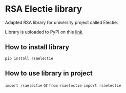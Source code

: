 # RSA Electie library
Adapted RSA library for university project called Electie.

Library is uploaded to PyPI on this [link](https://pypi.org/search/?q=rsaelectie).

## How to install library
`pip install rsaelectie`

## How to use library in project
`import rsaelectie` or `from rsaelectie import rsaelectie`